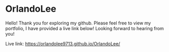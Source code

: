 # OrlandoLee

Hello! Thank you for exploring my github. Please feel free to view my portfolio, I have provided a live link below! Looking forward to hearing from you!

Live link: https://orlandolee9713.github.io/OrlandoLee/
